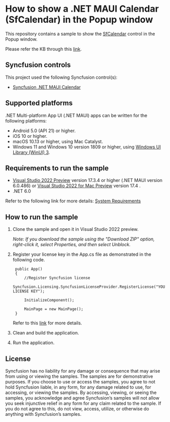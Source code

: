 # How to show a .NET MAUI Calendar (SfCalendar) in the Popup window
This repository contains a sample to show the [SfCalendar](https://help.syncfusion.com/maui/calendar/getting-started) control in the Popup window.

Please refer the KB through this [link](https://www.syncfusion.com/kb/13997/how-to-show-a-net-maui-calendar-sfcalendar-in-the-popup-window).

## Syncfusion controls

This project used the following Syncfusion control(s):
* [Syncfusion .NET MAUI Calendar](https://www.syncfusion.com/maui-controls/maui-calendar)

## Supported platforms

.NET Multi-platform App UI (.NET MAUI) apps can be written for the following platforms:

* Android 5.0 (API 21) or higher.
* iOS 10 or higher.
* macOS 10.13 or higher, using Mac Catalyst.
* Windows 11 and Windows 10 version 1809 or higher, using [Windows UI Library (WinUI) 3](https://learn.microsoft.com/en-us/windows/apps/winui/winui3/).

## Requirements to run the sample

* [Visual Studio 2022 Preview](https://learn.microsoft.com/en-us/visualstudio/releases/2022/release-notes-preview) version 17.3.4 or higher (.NET MAUI version 6.0.486) or [Visual Studio 2022 for Mac Preview](https://visualstudio.microsoft.com/vs/mac/preview/) version 17.4 .
* .NET 6.0

Refer to the following link for more details: [System Requirements](https://help.syncfusion.com/maui/system-requirements)

## How to run the sample

1. Clone the sample and open it in Visual Studio 2022 preview.

   *Note: If you download the sample using the "Download ZIP" option, right-click it, select Properties, and then select Unblock.*

2. Register your license key in the App.cs file as demonstrated in the following code.

		public App()
		{
			//Register Syncfusion license
			Syncfusion.Licensing.SyncfusionLicenseProvider.RegisterLicense("YOUR LICENSE KEY");
		
			InitializeComponent();
		
			MainPage = new MainPage();
		}
		
	Refer to this [link](https://help.syncfusion.com/maui/licensing/overview) for more details.
	
3. Clean and build the application.

4. Run the application.

## License

Syncfusion has no liability for any damage or consequence that may arise from using or viewing the samples. The samples are for demonstrative purposes. If you choose to use or access the samples, you agree to not hold Syncfusion liable, in any form, for any damage related to use, for accessing, or viewing the samples. By accessing, viewing, or seeing the samples, you acknowledge and agree Syncfusion’s samples will not allow you seek injunctive relief in any form for any claim related to the sample. If you do not agree to this, do not view, access, utilize, or otherwise do anything with Syncfusion’s samples.

